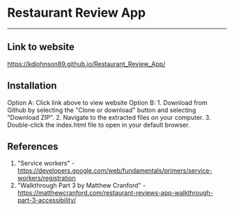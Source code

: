 # Restaurant Review App
---
## Link to website

https://kdjohnson89.github.io/Restaurant_Review_App/

## Installation

Option A: Click link above to view website
Option B: 1. Download from Github by selecting the "Clone or download" button and selecting "Download ZIP".
				 2. Navigate to the extracted files on your computer.
				 3. Double-click the index.html file to open in your default browser.

## References

1. "Service workers" - https://developers.google.com/web/fundamentals/primers/service-workers/registration
2. "Walkthrough Part 3 by Matthew Cranford" - https://matthewcranford.com/restaurant-reviews-app-walkthrough-part-3-accessibility/
